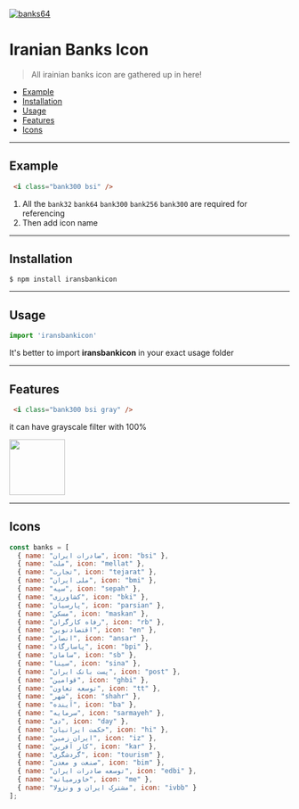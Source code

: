 <a href="https://ibb.co/HBpHV52"><img src="https://i.ibb.co/hL1my3M/banks64.png" alt="banks64" border="0"></a>

# Iranian Banks Icon

> All irainian banks icon are gathered up in here!

- [Example](#example)
- [Installation](#installation)
- [Usage](#usage)
- [Features](#features)
- [Icons](#icons)

---

## Example

```html
 <i class="bank300 bsi" />
```

1. All the `bank32` `bank64` `bank300` `bank256` `bank300` are required for referencing
2. Then add icon name

---

## Installation

```shell
$ npm install iransbankicon
```

---

## Usage

```js
import 'iransbankicon'
```

It's better to import **iransbankicon** in your exact usage folder 

---

## Features

```html
 <i class="bank300 bsi gray" />
```
it can have grayscale filter with 100% 

<img src="https://i.ibb.co/C7NmMmt/Screen-Shot-1398-10-04-at-01-16-16.png"  width='100'/>

---

## Icons

```js
const banks = [
  { name: "صادرات ایران", icon: "bsi" },
  { name: "ملت", icon: "mellat" },
  { name: "تجارت", icon: "tejarat" },
  { name: "ملی ایران", icon: "bmi" },
  { name: "سپه", icon: "sepah" },
  { name: "کشاورزی", icon: "bki" },
  { name: "پارسیان", icon: "parsian" },
  { name: "مسکن", icon: "maskan" },
  { name: "رفاه کارگران", icon: "rb" },
  { name: "اقتصادنوین", icon: "en" },
  { name: "انصار", icon: "ansar" },
  { name: "پاسارگاد", icon: "bpi" },
  { name: "سامان", icon: "sb" },
  { name: "سینا", icon: "sina" },
  { name: "پست بانک ایران", icon: "post" },
  { name: "قوامین", icon: "ghbi" },
  { name: "توسعه تعاون", icon: "tt" },
  { name: "شهر", icon: "shahr" },
  { name: "آینده", icon: "ba" },
  { name: "سرمایه", icon: "sarmayeh" },
  { name: "دی", icon: "day" },
  { name: "حکمت ایرانیان", icon: "hi" },
  { name: "ایران زمین", icon: "iz" },
  { name: "کار آفرین", icon: "kar" },
  { name: "گردشگری", icon: "tourism" },
  { name: "صنعت و معدن", icon: "bim" },
  { name: "توسعه صادرات ایران", icon: "edbi" },
  { name: "خاورمیانه", icon: "me" },
  { name: "مشترک ایران و ونزولا", icon: "ivbb" }
];
```
